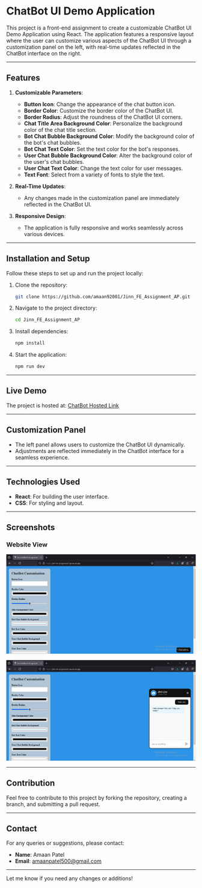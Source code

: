 
# ChatBot UI Demo Application

This project is a front-end assignment to create a customizable ChatBot UI Demo Application using React. The application features a responsive layout where the user can customize various aspects of the ChatBot UI through a customization panel on the left, with real-time updates reflected in the ChatBot interface on the right.

---

## Features

1. **Customizable Parameters**:
   - **Button Icon**: Change the appearance of the chat button icon.
   - **Border Color**: Customize the border color of the ChatBot UI.
   - **Border Radius**: Adjust the roundness of the ChatBot UI corners.
   - **Chat Title Area Background Color**: Personalize the background color of the chat title section.
   - **Bot Chat Bubble Background Color**: Modify the background color of the bot's chat bubbles.
   - **Bot Chat Text Color**: Set the text color for the bot's responses.
   - **User Chat Bubble Background Color**: Alter the background color of the user's chat bubbles.
   - **User Chat Text Color**: Change the text color for user messages.
   - **Text Font**: Select from a variety of fonts to style the text.

2. **Real-Time Updates**: 
   - Any changes made in the customization panel are immediately reflected in the ChatBot UI.

3. **Responsive Design**:
   - The application is fully responsive and works seamlessly across various devices.

---

## Installation and Setup

Follow these steps to set up and run the project locally:

1. Clone the repository:
   ```bash
   git clone https://github.com/amaan92001/Jinn_FE_Assignment_AP.git
   ```
2. Navigate to the project directory:
   ```bash
   cd Jinn_FE_Assignment_AP
   ```
3. Install dependencies:
   ```bash
   npm install
   ```
4. Start the application:
   ```bash
   npm run dev
   ```

---

## Live Demo

The project is hosted at: [ChatBot Hosted Link](https://jinn-fe-assignment-ap.vercel.app/)  

---

## Customization Panel

- The left panel allows users to customize the ChatBot UI dynamically.
- Adjustments are reflected immediately in the ChatBot interface for a seamless experience.

---

## Technologies Used

- **React**: For building the user interface.
- **CSS**: For styling and layout.

---

## Screenshots

### Website View 
![Web_View1](/src/assets/web_View1.png)  

![Web_View2](/src/assets/web_View2.png)  

---

## Contribution

Feel free to contribute to this project by forking the repository, creating a branch, and submitting a pull request.

---

## Contact

For any queries or suggestions, please contact:
- **Name**: Amaan Patel
- **Email**: amaanpatel500@gmail.com

---

Let me know if you need any changes or additions!
